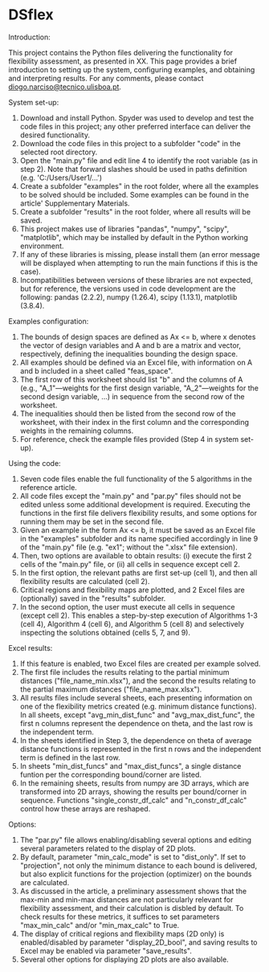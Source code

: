 # DSflex
Introduction:

This project contains the Python files delivering the functionality for flexibility assessment, as presented in XX.
This page provides a brief introduction to setting up the system, configuring examples, and obtaining and interpreting results.
For any comments, please contact diogo.narciso@tecnico.ulisboa.pt.

System set-up:
1) Download and install Python. Spyder was used to develop and test the code files in this project; any other preferred interface can deliver the desired functionality.
2) Download the code files in this project to a subfolder "code" in the selected root directory.
3) Open the "main.py" file and edit line 4 to identify the root variable (as in step 2). Note that forward slashes should be used in paths definition (e.g. 'C:/Users/User1/...')
4) Create a subfolder "examples" in the root folder, where all the examples to be solved should be included. Some examples can be found in the article' Supplementary Materials.
5) Create a subfolder "results" in the root folder, where all results will be saved.
6) This project makes use of libraries "pandas", "numpy", "scipy", "matplotlib", which may be installed by default in the Python working environment.
7) If any of these libraries is missing, please install them (an error message will be displayed when attempting to run the main functions if this is the case).
8) Incompatibilities between versions of these libraries are not expected, but for reference, the versions used in code development are the following: pandas (2.2.2), numpy (1.26.4), scipy (1.13.1), matplotlib (3.8.4).

Examples configuration:
1) The bounds of design spaces are defined as Ax <= b, where x denotes the vector of design variables and A and b are a matrix and vector, respectively, defining the inequalities bounding the design space.
2) All examples should be defined via an Excel file, with information on A and b included in a sheet called "feas_space".
3) The first row of this worksheet should list "b" and the columns of A (e.g., "A_1"—weights for the first design variable, "A_2"—weights for the second design variable, ...) in sequence from the second row of the worksheet.
4) The inequalities should then be listed from the second row of the worksheet, with their index in the first column and the corresponding weights in the remaining columns.
5) For reference, check the example files provided (Step 4 in system set-up).

Using the code:
1) Seven code files enable the full functionality of the 5 algorithms in the reference article.
2) All code files except the "main.py" and "par.py" files should not be edited unless some additional development is required. Executing the functions in the first file delivers flexibility results, and some options for running them may be set in the second file.
3) Given an example in the form Ax <= b, it must be saved as an Excel file in the "examples" subfolder and its name specified accordingly in line 9 of the "main.py" file (e.g. "ex1"; without the ".xlsx" file extension).
4) Then, two options are available to obtain results: (i) execute the first 2 cells of the "main.py" file, or (ii) all cells in sequence except cell 2.
5) In the first option, the relevant paths are first set-up (cell 1), and then all flexibility results are calculated (cell 2).
6) Critical regions and flexibility maps are plotted, and 2 Excel files are (optionally) saved in the "results" subfolder.
7) In the second option, the user must execute all cells in sequence (except cell 2). This enables a step-by-step execution of Algorithms 1-3 (cell 4), Algorithm 4 (cell 6), and Algorithm 5 (cell 8) and selectively inspecting the solutions obtained (cells 5, 7, and 9).

Excel results:
1) If this feature is enabled, two Excel files are created per example solved.
2) The first file includes the results relating to the partial minimum distances ("file_name_min.xlsx"), and the second the results relating to the partial maximum distances ("file_name_max.xlsx").
3) All results files include several sheets, each presenting information on one of the flexibility metrics created (e.g. minimum distance functions). In all sheets, except "avg_min_dist_func" and "avg_max_dist_func", the first n columns represent the dependence on theta, and the last row is the independent term.
4) In the sheets identified in Step 3, the dependence on theta of average distance functions is represented in the first n rows and the independent term is defined in the last row.
5) In sheets "min_dist_funcs" and "max_dist_funcs", a single distance funtion per the corresponding bound/corner are listed.
6) In the remaining sheets, results from numpy are 3D arrays, which are transformed into 2D arrays, showing the results per bound/corner in sequence. Functions "single_constr_df_calc" and "n_constr_df_calc" control how these arrays are reshaped.

Options:
1) The "par.py" file allows enabling/disabling several options and editing several parameters related to the display of 2D plots.
2) By default, parameter "min_calc_mode" is set to "dist_only". If set to "projection", not only the minimum distance to each bound is delivered, but also explicit functions for the projection (optimizer) on the bounds are calculated.
3) As discussed in the article, a preliminary assessment shows that the max-min and min-max distances are not particularly relevant for flexibility assessment, and their calculation is disbled by default. To check results for these metrics, it suffices to set parameters "max_min_calc" and/or "min_max_calc" to True.
4) The display of critical regions and flexibility maps (2D only) is enabled/disabled by parameter "display_2D_bool", and saving results to Excel may be enabled via parameter "save_results".
5) Several other options for displaying 2D plots are also available.
